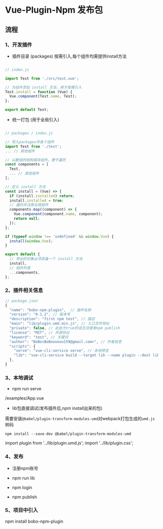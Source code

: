 # Vue-Plugin-Npm 发布包

## 流程

### 1、开发插件
- 插件目录 (packages) 按需引入,每个组件均需提供install方法

``` javascript

// index.js

import Test from './src/test.vue';

// 为组件添加 install 方法，用于按需引入
Test.install = function (Vue) {
  Vue.component(Test.name, Test);
};

export default Test;

  ```
- 统一打包 (用于全局引入)

``` javascript

// packages / index.js

// 导入packages中各个组件
import Test from './test';
... // 其他组件

// 以数组的结构保存组件，便于遍历
const components = [
  Test,
  ... // 其他组件
];

// 定义 install 方法
const install = (Vue) => {
  if (install.installed) return;
  install.installed = true;
  // 遍历并注册全局组件
  components.map((component) => {
    Vue.component(component.name, component);
    return null;
  });
};

if (typeof window !== 'undefined' && window.Vue) {
  install(window.Vue);
}

export default {
  // 导出的对象必须具备一个 install 方法
  install,
  // 组件列表
  ...components,
};

```

### 2、插件相关信息

``` javascript
// package.json
{
  "name": "bobo-npm-plugin",  // 插件名称
  "version": "0.1.2", // 版本号
  "description": "first npm test", // 描述
  "main": "lib/plugin.umd.min.js", // 入口文件地址
  "private": false, // 此处为true的话无法使用npm publish
  "license": "MIT", // 开源协议
  "keyword": "test", // 关键词
  "author": "BoBo<BoBoooooo159@gmail.com>", // 作者信息
  "scripts": { 
    "serve": "vue-cli-service serve", // 本地预览
    "lib": "vue-cli-service build --target lib --name plugin --dest lib packages/index.js" // 插件打包
  },
}

```

### 3、本地调试

- npm run serve

/examples/App.vue

- lib包直接调试(发布插件后,npm install出来的包)

需要安装`@babel/plugin-transform-modules-umd`对webpack打包生成的`umd.js`转码
```
npm install --save-dev @babel/plugin-transform-modules-umd
```

import plugin from '../lib/plugin.umd.js';
import '../lib/plugin.css';

### 4、发布

- 注册npm账号

- npm run lib 

- npm login

- npm publish

### 5、项目中引入

npm install bobo-npm-plugin 


